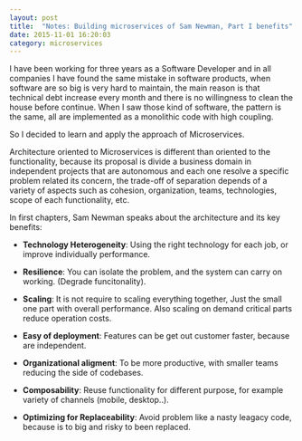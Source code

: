 ```yaml
---
layout: post
title:  "Notes: Building microservices of Sam Newman, Part I benefits"
date: 2015-11-01 16:20:03
category: microservices
---
```

I have been working for three years as a Software Developer and in all companies I have found the same mistake in software products, when software are so big is very hard to maintain, the main reason is that technical debt increase every month and there is no willingness to clean the house before continue.
When I saw those kind of software, the pattern is the same, all are implemented as a monolithic code with high coupling.

So I decided to learn and apply the approach of Microservices.

Architecture oriented to Microservices is different than oriented to the functionality, because its proposal is divide a business domain in independent projects that are autonomous and each one resolve a specific problem related its concern, the trade-off of separation depends of a variety of aspects such as  cohesion, organization, teams, technologies, scope of each functionality, etc.

In first chapters, Sam Newman speaks about the architecture and its key benefits:

* **Technology Heterogeneity**: Using the right technology for each job, or improve individually performance.

* **Resilience**: You can isolate the problem, and the system can carry on working. (Degrade funcitonality).

* **Scaling**: It is not require to scaling everything together, Just the small one part with overall performance. Also scaling on demand critical parts reduce operation costs.

* **Easy of deployment**: Features can be get out customer faster, because are independent.

* **Organizational aligment**: To be more productive, with smaller teams reducing the side of codebases.

* **Composability**: Reuse functionality for different purpose, for example variety of channels (mobile, desktop..).

* **Optimizing for Replaceability**: Avoid problem like a nasty leagacy code, because is to big and risky to been replaced.
 
